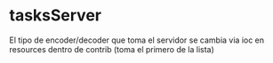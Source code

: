 tasksServer
===========

El tipo de encoder/decoder que toma el servidor se cambia via ioc en resources dentro de contrib (toma el primero de la lista)
